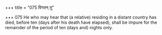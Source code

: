 +++
title = "075 विगतन् तु"

+++
075	He who may hear that (a relative) residing in a distant country has died, before ten (days after his death have elapsed), shall be impure for the remainder of the period of ten (days and) nights only.